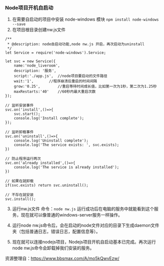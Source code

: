 ### Node项目开机自启动
1. 在需要自启动的项目中安装 node-windows 模块 `npm install node-windows --save`
2. 在项目根目录创建nw.js文件
```
/**
 * @description: node自启动功能,node nw.js 开启，再次启动为uninstall
 */
let Service = require('node-windows').Service;

let svc = new Service({
	name:'node_liveroom',
	description: '服务',
	script:'./app.js',	//node项目要启动的文件路径
	wait:'1',		//程序崩溃后重启的时间间隔
	grow:'0.25',		//重启等待时间成长值，比如第一次为1秒，第二次为1.25秒
	maxRestarts:'40'	//60秒内最大重启次数
});

// 监听安装事件
svc.on('install',()=>{
	svc.start();
	console.log('Install complete');
});

// 监听卸载事件
svc.on('uninstall',()=>{
	console.log('Uninstall complete');
	console.log('The service exists: ', svc.exists);
})

// 防止程序运行两次 
svc.on('already installed',()=>{
	console.log('The service is already installed');
})

// 如果在就卸载
if(svc.exists) return svc.uninstall();

// 不存在就安装
svc.install();
```

3. 运行nw.js文件  命令：`node nw.js` 运行成功后在电脑的服务中就能看到这个服务，现在就可以像普通的windows-server服务一样操作。

4. 运行node nw.js命令后，会在启动的node文件对应的目录下生成daemon文件夹（包括普通日志，错误日志，配置信息等）。

5. 现在就可以连接nodejs项目，Nodejs项目开机自启动基本已完成。再次运行 node nw.js命令会卸载掉我们安装的服务。

资源整理自：https://www.bbsmax.com/A/mo5kQwvEzw/
